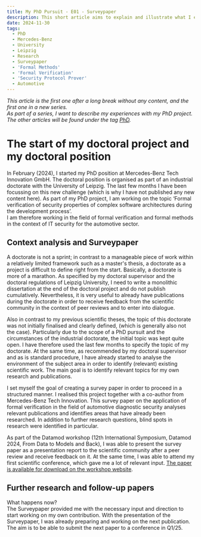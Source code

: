 ```yaml
---
title: My PhD Pursuit - E01 - Surveypaper
description: This short article aims to explain and illustrate what I experienced when starting to work on my PhD.
date: 2024-11-30
tags:
  - PhD
  - Mercedes-Benz
  - University
  - Leipzig
  - Research
  - Surveypaper
  - 'Formal Methods'
  - 'Formal Verification'
  - 'Security Protocol Prover'
  - Automotive
---
```


_This article is the first one after a long break without any content, and the first one in a new series.  
As part of a series, I want to describe my experiences with my PhD project.
The other articles will be found under the tag [PhD](/tags/phd/)._

# The start of my doctoral project and my doctoral position

In February (2024), I started my PhD position at Mercedes-Benz Tech Innovation GmbH.
The doctoral position is organised as part of an industrial doctorate with the University of Leipzig.
The last few months I have been focussing on this new challenge (which is why I have not published any new content here).
As part of my PhD project, I am working on the topic ‘Formal verification of security properties of complex software architectures during the development process’.  
I am therefore working in the field of formal verification and formal methods in the context of IT security for the automotive sector.

## Context analysis and Surveypaper
A doctorate is not a sprint; in contrast to a manageable piece of work within a relatively limited framework such as a master's thesis, a doctorate as a project is difficult to define right from the start.
Basically, a doctorate is more of a marathon.
As specified by my doctoral supervisor and the doctoral regulations of Leipzig University, I need to write a monolithic dissertation at the end of the doctoral project and do not publish cumulatively.
Nevertheless, it is very useful to already have publications during the doctorate in order to receive feedback from the scientific community in the context of peer reviews and to enter into dialogue.

Also in contrast to my previous scientific theses, the topic of this doctorate was not initially finalised and clearly defined, (which is generally also not the case).
Particularly due to the scope of a PhD pursuit and the circumstances of the industrial doctorate, the initial topic was kept quite open.
I have therefore used the last few months to specify the topic of my doctorate.
At the same time, as recommended by my doctoral supervisor and as is standard procedure, I have already started to analyse the environment of the subject area in order to identify (relevant) existing scientific work.
The main goal is to identify relevant topics for my own research and publications.

I set myself the goal of creating a survey paper in order to proceed in a structured manner.
I realised this project together with a co-author from Mercedes-Benz Tech Innovation.
This survey paper on the application of formal verification in the field of automotive diagnostic security analyses relevant publications and identifies areas that have already been researched.
In addition to further research questions, blind spots in research were identified in particular.

As part of the Datamod workshop (12th International Symposium, Datamod 2024, From Data to Models and Back), I was able to present the survey paper as a presentation report to the scientific community after a peer review and receive feedback on it.
At the same time, I was able to attend my first scientific conference, which gave me a lot of relevant input.
[The paper is available for download on the workshop website](https://datamod-symposium.github.io/DataMod-2024/pdf/DataMod2024_figge.pdf).

## Further research and follow-up papers
What happens now?  
The Surveypaper provided me with the necessary input and direction to start working on my own contribution.
With the presentation of the Surveypaper, I was already preparing and working on the next publication.
The aim is to be able to submit the next paper to a conference in Q1/25.